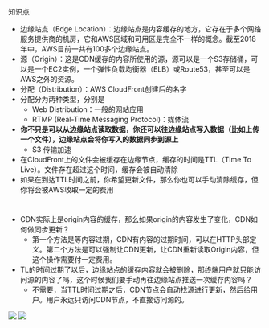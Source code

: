知识点
- 边缘站点（Edge Location）：边缘站点是内容缓存的地方，它存在于多个网络服务提供商的机房，它和AWS区域和可用区是完全不一样的概念。截至2018年中，AWS目前一共有100多个边缘站点。
- 源（Origin）：这是CDN缓存的内容所使用的源，源可以是一个S3存储桶，可以是一个EC2实例，一个弹性负载均衡器（ELB）或Route53，甚至可以是AWS之外的资源。
- 分配（Distribution）：AWS CloudFront创建后的名字
- 分配分为两种类型，分别是
  - Web Distribution：一般的网站应用
  - RTMP (Real-Time Messaging Protocol)：媒体流
- **你不只是可以从边缘站点读取数据，你还可以往边缘站点写入数据（比如上传一个文件），边缘站点会将你写入的数据同步到源上**
  - S3 传输加速
- 在CloudFront上的文件会被缓存在边缘节点，缓存的时间是TTL（Time To Live）。文件存在超过这个时间，缓存会被自动清除
- 如果在到达TTL时间之前，你希望更新文件，那么你也可以手动清除缓存，但你将会被AWS收取一定的费用

# 
- CDN实际上是origin内容的缓存，那么如果origin的内容发生了变化，CDN如何做同步更新？
  - 第一个方法是等内容过期，CDN有内容的过期时间，可以在HTTP头部定义。第二个方法是可以强制让CDN更新，让CDN重新读取Origin内容，但这个操作需要付一定费用。
- TL的时间过期了以后，边缘站点的缓存内容就会被删除，那终端用户就只能访问源的内容了吗，这个时候我们要手动再往边缘站点推送一次缓存内容吗？
  - 不需要，当TTL时间过期之后，CDN节点会自动找源进行更新，然后给用户。用户永远只访问CDN节点，不直接访问源的。





![](https://i.loli.net/2019/06/16/5d05faef7c84f47931.png)
![](https://i.loli.net/2019/06/16/5d05faf3e65ef53022.png)
